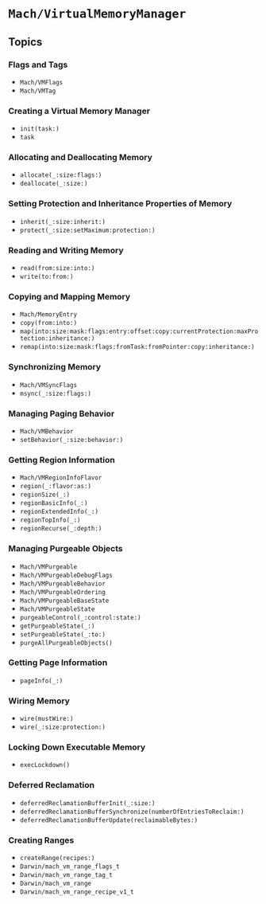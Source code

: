 # ``Mach/VirtualMemoryManager``

## Topics

### Flags and Tags

- ``Mach/VMFlags``
- ``Mach/VMTag``

### Creating a Virtual Memory Manager

- ``init(task:)``
- ``task``

### Allocating and Deallocating Memory

- ``allocate(_:size:flags:)``
- ``deallocate(_:size:)``

### Setting Protection and Inheritance Properties of Memory

- ``inherit(_:size:inherit:)``
- ``protect(_:size:setMaximum:protection:)``

### Reading and Writing Memory

- ``read(from:size:into:)``
- ``write(to:from:)``

### Copying and Mapping Memory

- ``Mach/MemoryEntry``
- ``copy(from:into:)``
- ``map(into:size:mask:flags:entry:offset:copy:currentProtection:maxProtection:inheritance:)``
- ``remap(into:size:mask:flags:fromTask:fromPointer:copy:inheritance:)``

### Synchronizing Memory

- ``Mach/VMSyncFlags``
- ``msync(_:size:flags:)``

### Managing Paging Behavior

- ``Mach/VMBehavior``
- ``setBehavior(_:size:behavior:)``

### Getting Region Information

- ``Mach/VMRegionInfoFlavor``
- ``region(_:flavor:as:)``
- ``regionSize(_:)``
- ``regionBasicInfo(_:)``
- ``regionExtendedInfo(_:)``
- ``regionTopInfo(_:)``
- ``regionRecurse(_:depth:)``

### Managing Purgeable Objects

- ``Mach/VMPurgeable``
- ``Mach/VMPurgeableDebugFlags``
- ``Mach/VMPurgeableBehavior``
- ``Mach/VMPurgeableOrdering``
- ``Mach/VMPurgeableBaseState``
- ``Mach/VMPurgeableState``
- ``purgeableControl(_:control:state:)``
- ``getPurgeableState(_:)``
- ``setPurgeableState(_:to:)``
- ``purgeAllPurgeableObjects()``

### Getting Page Information

- ``pageInfo(_:)``

### Wiring Memory

- ``wire(mustWire:)``
- ``wire(_:size:protection:)``

### Locking Down Executable Memory

- ``execLockdown()``

### Deferred Reclamation

- ``deferredReclamationBufferInit(_:size:)``
- ``deferredReclamationBufferSynchronize(numberOfEntriesToReclaim:)``
- ``deferredReclamationBufferUpdate(reclaimableBytes:)``

### Creating Ranges

- ``createRange(recipes:)``
- ``Darwin/mach_vm_range_flags_t``
- ``Darwin/mach_vm_range_tag_t``
- ``Darwin/mach_vm_range``
- ``Darwin/mach_vm_range_recipe_v1_t``